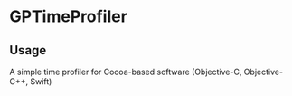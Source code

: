 # GPTimeProfiler
## Usage
A simple time profiler for Cocoa-based software (Objective-C, Objective-C++, Swift)
